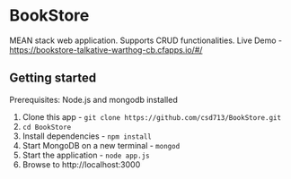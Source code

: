 # BookStore
 MEAN stack web application. Supports CRUD functionalities.
 Live Demo - https://bookstore-talkative-warthog-cb.cfapps.io/#/

## Getting started  
Prerequisites: Node.js and mongodb installed

1. Clone this app - `git clone https://github.com/csd713/BookStore.git`
2. `cd BookStore`
3. Install dependencies - `npm install`
4. Start MongoDB on a new terminal - `mongod`
5. Start the application - `node app.js`
6. Browse to http://localhost:3000

